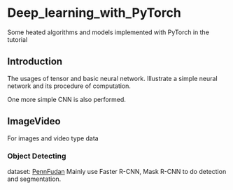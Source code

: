 # Deep_learning_with_PyTorch
Some heated algorithms and models implemented with PyTorch in the tutorial

## Introduction
The usages of tensor and basic neural network. Illustrate a simple neural network and its procedure of computation.

One more simple CNN is also performed.

## ImageVideo
For images and video type data

### Object Detecting
  dataset: [PennFudan](https://www.cis.upenn.edu/~jshi/ped_html/PennFudanPed.zip)
Mainly use Faster R-CNN, Mask R-CNN to do detection and segmentation.

